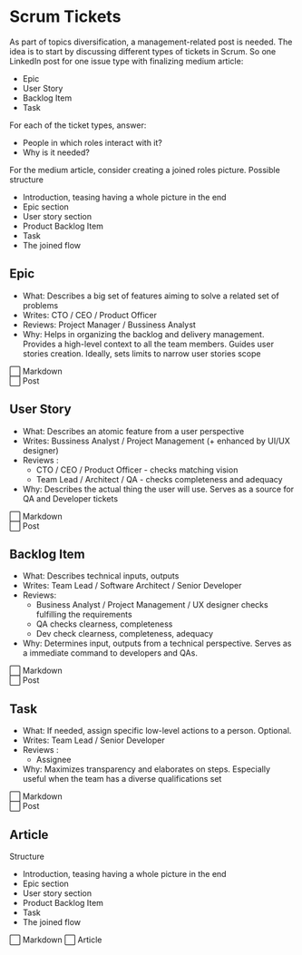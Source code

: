 # Scrum Tickets

As part of topics diversification, a management-related post is needed. The idea is to start by discussing different types of tickets in Scrum. So one LinkedIn post for one issue type with finalizing medium article:

- Epic
- User Story
- Backlog Item
- Task

For each of the ticket types, answer: 

- People in which roles interact with it?
- Why is it needed?

For the medium article, consider creating a joined roles picture. Possible structure

- Introduction, teasing having a whole picture in the end
- Epic section
- User story section
- Product Backlog Item
- Task
- The joined flow

## Epic

- What: Describes a big set of features aiming to solve a related set of problems
- Writes: CTO / CEO / Product Officer
- Reviews: Project Manager / Bussiness Analyst
- Why: Helps in organizing the backlog and delivery management. Provides a high-level context to all the team members. Guides user stories creation. Ideally, sets limits to narrow user stories scope

⬜ Markdown  
⬜ Post

## User Story

- What: Describes an atomic feature from a user perspective
- Writes: Bussiness Analyst / Project Management (+ enhanced by UI/UX designer)
- Reviews : 
    - CTO / CEO / Product Officer - checks matching vision
    - Team Lead / Architect / QA - checks completeness and adequacy
- Why: Describes the actual thing the user will use. Serves as a source for QA and Developer tickets

⬜ Markdown  
⬜ Post  

## Backlog Item

- What: Describes technical inputs, outputs
- Writes: Team Lead / Software Architect / Senior Developer
- Reviews: 
    - Business Analyst / Project Management / UX designer checks fulfilling the requirements
    - QA checks clearness, completeness
    - Dev check clearness, completeness, adequacy
- Why: Determines input, outputs from a technical perspective. Serves as a immediate command to developers and QAs.

⬜ Markdown  
⬜ Post  

## Task

- What: If needed, assign specific low-level actions to a person. Optional.
- Writes: Team Lead / Senior Developer
- Reviews :
    - Assignee
- Why: Maximizes transparency and elaborates on steps. Especially useful when the team has a diverse qualifications set

⬜ Markdown  
⬜ Post  

## Article

Structure

- Introduction, teasing having a whole picture in the end
- Epic section
- User story section
- Product Backlog Item
- Task
- The joined flow

⬜ Markdown
⬜ Article
